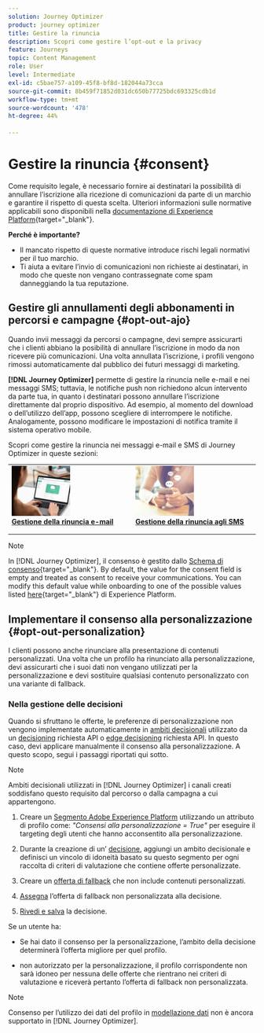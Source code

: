 ```yaml
---
solution: Journey Optimizer
product: journey optimizer
title: Gestire la rinuncia
description: Scopri come gestire l’opt-out e la privacy
feature: Journeys
topic: Content Management
role: User
level: Intermediate
exl-id: c5bae757-a109-45f8-bf8d-182044a73cca
source-git-commit: 8b459f71852d031dc650b77725bdc693325cdb1d
workflow-type: tm+mt
source-wordcount: '478'
ht-degree: 44%

---
```


# Gestire la rinuncia {#consent}

Come requisito legale, è necessario fornire ai destinatari la possibilità di annullare l’iscrizione alla ricezione di comunicazioni da parte di un marchio e garantire il rispetto di questa scelta. Ulteriori informazioni sulle normative applicabili sono disponibili nella [documentazione di Experience Platform](https://experienceleague.adobe.com/docs/experience-platform/privacy/regulations/overview.html?lang=it#regulations){target="_blank"}.

**Perché è importante?**

* Il mancato rispetto di queste normative introduce rischi legali normativi per il tuo marchio.
* Ti aiuta a evitare l’invio di comunicazioni non richieste ai destinatari, in modo che queste non vengano contrassegnate come spam danneggiando la tua reputazione.

## Gestire gli annullamenti degli abbonamenti in percorsi e campagne {#opt-out-ajo}

Quando invii messaggi da percorsi o campagne, devi sempre assicurarti che i clienti abbiano la posibilità di annullare l’iscrizione in modo da non ricevere più comunicazioni. Una volta annullata l’iscrizione, i profili vengono rimossi automaticamente dal pubblico dei futuri messaggi di marketing.

**[!DNL Journey Optimizer]** permette di gestire la rinuncia nelle e-mail e nei messaggi SMS; tuttavia, le notifiche push non richiedono alcun intervento da parte tua, in quanto i destinatari possono annullare l’iscrizione direttamente dal proprio dispositivo. Ad esempio, al momento del download o dell’utilizzo dell’app, possono scegliere di interrompere le notifiche. Analogamente, possono modificare le impostazioni di notifica tramite il sistema operativo mobile.

Scopri come gestire la rinuncia nei messaggi e-mail e SMS di Journey Optimizer in queste sezioni:

<table style="table-layout:fixed"><tr style="border: 0;">
<td>
<a href="../email/email-opt-out.md">
<img alt="Lead" src="../assets/do-not-localize/privacy-email-optout.jpeg" width="50%">
</a>
<div><a href="../email/email-opt-out.md"><strong>Gestione della rinuncia e-mail</strong>
</div>
<p>
</td>
<td>
<a href="../sms/sms-opt-out.md">
<img alt="Non fequente" src="../assets/do-not-localize/privacy-sms-opt-out.jpeg" width="50%">
</a>
<div>
<a href="../sms/sms-opt-out.md"><strong>Gestione della rinuncia agli SMS</strong></a>
</div>
<p></td>
</tr></table>

>[!NOTE]
>
>In [!DNL Journey Optimizer], il consenso è gestito dallo [Schema di consenso](https://experienceleague.adobe.com/docs/experience-platform/xdm/field-groups/profile/consents.html?lang=it){target="_blank"}. By default, the value for the consent field is empty and treated as consent to receive your communications. You can modify this default value while onboarding to one of the possible values listed [here](https://experienceleague.adobe.com/docs/experience-platform/xdm/data-types/consents.html?lang=it#choice-values){target="_blank"} di Experience Platform.

## Implementare il consenso alla personalizzazione {#opt-out-personalization}

I clienti possono anche rinunciare alla presentazione di contenuti personalizzati. Una volta che un profilo ha rinunciato alla personalizzazione, devi assicurarti che i suoi dati non vengano utilizzati per la personalizzazione e devi sostituire qualsiasi contenuto personalizzato con una variante di fallback.

### Nella gestione delle decisioni

Quando si sfruttano le offerte, le preferenze di personalizzazione non vengono implementate automaticamente in [ambiti decisionali](../offers/offer-activities/create-offer-activities.md#add-decision-scopes) utilizzato da un [decisioning](../offers/api-reference/offer-delivery-api/decisioning-api.md) richiesta API o [edge decisioning](../offers/api-reference/offer-delivery-api/edge-decisioning-api.md) richiesta API. In questo caso, devi applicare manualmente il consenso alla personalizzazione. A questo scopo, segui i passaggi riportati qui sotto.

>[!NOTE]
>
>Ambiti decisionali utilizzati in [!DNL Journey Optimizer] i canali creati soddisfano questo requisito dal percorso o dalla campagna a cui appartengono.



1. Creare un [Segmento Adobe Experience Platform](../segment/about-segments.md) utilizzando un attributo di profilo come: *&quot;Consensi alla personalizzazione = True&quot;* per eseguire il targeting degli utenti che hanno acconsentito alla personalizzazione.

1. Durante la creazione di un’ [decisione](../offers/offer-activities/create-offer-activities.md), aggiungi un ambito decisionale e definisci un vincolo di idoneità basato su questo segmento per ogni raccolta di criteri di valutazione che contiene offerte personalizzate.

1. Creare un [offerta di fallback](../offers/offer-library/creating-fallback-offers.md) che non include contenuti personalizzati.

1. [Assegna](../offers/offer-activities/create-offer-activities.md#add-fallback) l’offerta di fallback non personalizzata alla decisione.

1. [Rivedi e salva](../offers/offer-activities/create-offer-activities.md#review) la decisione.

Se un utente ha:

* Se hai dato il consenso per la personalizzazione, l’ambito della decisione determinerà l’offerta migliore per quel profilo.

* non autorizzato per la personalizzazione, il profilo corrispondente non sarà idoneo per nessuna delle offerte che rientrano nei criteri di valutazione e riceverà pertanto l’offerta di fallback non personalizzata.

>[!NOTE]
>
>Consenso per l’utilizzo dei dati del profilo in [modellazione dati](../offers/ranking/ai-models.md) non è ancora supportato in [!DNL Journey Optimizer].

